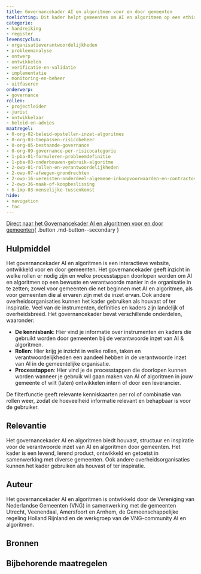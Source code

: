 ```yaml
---
title: Governancekader AI en algoritmen voor en door gemeenten
toelichting: Dit kader helpt gemeenten om AI en algoritmen op een ethische, veilige en transparante manier in te kopen, te ontwikkelen, beheren en implementeren. Hierdoor worden risico's, zoals privacyschending, discriminatie en kansenongelijkheid, geminimaliseerd. Dit draagt bij aan het vertrouwen van in deze digitale middelen van bijvoorbeeld de gemeenteraad, medewerkers, regelgevers en inwoners.
categorie:
- handreiking
- register
levenscyclus:
- organisatieverantwoordelijkheden
- probleemanalyse
- ontwerp
- ontwikkelen
- verificatie-en-validatie
- implementatie
- monitoring-en-beheer
- uitfaseren
onderwerp:
- governance
rollen:
- projectleider
- jurist
- ontwikkelaar
- beleid-en-advies
maatregel:
- 0-org-02-beleid-opstellen-inzet-algoritmes
- 0-org-03-toepassen-risicobeheer
- 0-org-05-bestaande-governance
- 0-org-09-governance-per-risicocategorie
- 1-pba-01-formuleren-probleemdefinitie
- 1-pba-03-onderbouwen-gebruik-algoritme
- 2-owp-01-rollen-en-verantwoordelijkheden
- 2-owp-07-afwegen-grondrechten
- 2-owp-16-vereisten-onderdeel-algemene-inkoopvoorwaarden-en-contractovereenkomst
- 2-owp-36-maak-of-koopbeslissing
- 6-imp-03-menselijke-tussenkomst
hide:
- navigation
- toc
---
```


<!-- Onderstaande comment met "tags" laten staan, dit is nodig voor het functioneren van de website -->
<!-- tags -->

<!-- onderstaande zorgt voor een duidelijke button die direct naar het externe hulpmiddel leidt. Vul hier dus de url in van het betreffende rapport, impact assessment, of ander hulpmiddel: -->
[Direct naar het Governancekader AI en algoritmen voor en door gemeenten](https://aigovernance.vng.nl){ .button .md-button--secondary }

## Hulpmiddel
<!-- Hier staat uitleg over wat voor hulpmiddel dit is, en hoe het gebruikt kan worden. Hoe zit het impact assessment, rapport, handreiking, etc. in elkaar? Uit welke onderdelen bestaat het? -->
Het governancekader AI en algoritmen is een interactieve website, ontwikkeld voor en door gemeenten. Het governancekader geeft inzicht in welke rollen er nodig zijn en welke processtappen doorlopen worden om AI en algoritmen op een bewuste en verantwoorde manier in de organisatie in te zetten; zowel voor gemeenten die net beginnen met AI en algoritmen, als voor gemeenten die al ervaren zijn met de inzet ervan. Ook andere overheidsorganisaties kunnen het kader gebruiken als houvast of ter inspiratie. Veel van de instrumenten, definities en kaders zijn landelijk of overheidsbreed. Het governancekader bevat verschillende onderdelen, waaronder:

* <b>De kennisbank</b>: Hier vind je informatie over instrumenten en kaders die gebruikt worden door gemeenten bij de verantwoorde inzet van AI & algoritmen.
* <b>Rollen</b>: Hier krijg je inzicht in welke rollen, taken en verantwoordelijkheden een aandeel hebben in de verantwoorde inzet van AI in de gemeentelijke organisatie.
* <b>Processtappen</b>: Hier vind je de processtappen die doorlopen kunnen worden wanneer je gebruik wil gaan maken van AI of algoritmen in jouw gemeente of wilt (laten) ontwikkelen intern of door een leverancier.

De filterfunctie geeft relevante kenniskaarten per rol of combinatie van rollen weer, zodat de hoeveelheid informatie relevant en behapbaar is voor de gebruiker.

## Relevantie
<!-- Beschrijf hier de specifieke relevantie van dit hulpmiddel voor overheidsorganisaties die bezig zijn met algoritmes. -->
Het governancekader AI en algoritmen biedt houvast, structuur en inspiratie voor de verantwoorde inzet van AI en algoritmen door gemeenten. Het kader is een levend, lerend product, ontwikkeld en getoetst in samenwerking met diverse gemeenten. Ook andere overheidsorganisaties kunnen het kader gebruiken als houvast of ter inspiratie.

## Auteur
<!-- Beschrijf hier kort wie de auteur is van dit hulpmiddel, en in wiens opdracht dit hulpmiddel is ontwikkeld. -->
Het governancekader AI en algoritmen is ontwikkeld door de Vereniging van Nederlandse Gemeenten (VNG) in samenwerking met de gemeenten Utrecht, Veenendaal, Amersfoort en Arnhem, de Gemeenschappelijke regeling Holland Rijnland en de werkgroep van de VNG-community AI en algoritmen.

## Bronnen
<!-- Eventueel. Niet verplicht op een hulpmiddel pagina, aangezien er bovenaan al een button naar het hulpmiddel zelf staat. Als er meer bronnen zijn gebruikt, voeg dan hier het kopje Bronnen en een lijstje toe.
Hier staan in dat geval dan de bronnen van het hulpmiddel. -->

## Bijbehorende maatregelen

<!-- list_maatregelen_on_hulpmiddelen_page -->

